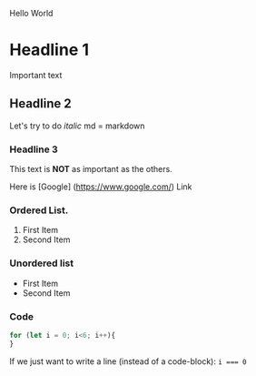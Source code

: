 Hello World

# Headline 1
Important text

## Headline 2
Let's try to do *italic*
md = markdown

### Headline 3
This text is **NOT** as important as the others. 

Here is [Google] (https://www.google.com/) Link

### Ordered List.
1. First Item
2. Second Item


### Unordered list
- First Item
- Second Item


### Code
```js 
for (let i = 0; i<6; i++){
}
```

If we just want to write a line (instead of a code-block): `i === 0` 
